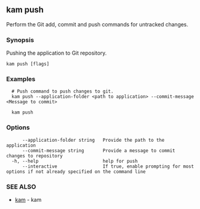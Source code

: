 ## kam push

Perform the Git add, commit and push commands for untracked changes.

### Synopsis

Pushing the application to Git repository.

```
kam push [flags]
```

### Examples

```
  # Push command to push changes to git.
  kam push --application-folder <path to application> --commit-message <Message to commit>
  
  kam push
```

### Options

```
      --application-folder string   Provide the path to the application
      --commit-message string       Provide a message to commit changes to repository
  -h, --help                        help for push
      --interactive                 If true, enable prompting for most options if not already specified on the command line
```

### SEE ALSO

* [kam](kam.md)	 - kam

